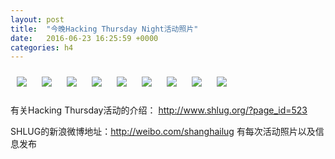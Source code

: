 ```yaml
---
layout: post
title:  "今晚Hacking Thursday Night活动照片"
date:   2016-06-23 16:25:59 +0000
categories: h4
---
```


[<img style='margin:10px;' src='/res2016/g623.h4/g623_1946_5500+08.1920p.jpg'>](/res2016/g623.h4/g623_1946_5500+08.JPG)
[<img style='margin:10px;' src='/res2016/g623.h4/g623_1947_1400+08.1920p.jpg'>](/res2016/g623.h4/g623_1947_1400+08.JPG)
[<img style='margin:10px;' src='/res2016/g623.h4/g623_1949_5100+08.1920p.jpg'>](/res2016/g623.h4/g623_1949_5100+08.JPG)
[<img style='margin:10px;' src='/res2016/g623.h4/g623_1954_1500+08.1920p.jpg'>](/res2016/g623.h4/g623_1954_1500+08.JPG)
[<img style='margin:10px;' src='/res2016/g623.h4/g623_1957_3700+08.1920p.jpg'>](/res2016/g623.h4/g623_1957_3700+08.JPG)
[<img style='margin:10px;' src='/res2016/g623.h4/g623_2023_0520+08.1920p.jpg'>](/res2016/g623.h4/g623_2023_0520+08.JPG)
[<img style='margin:10px;' src='/res2016/g623.h4/g623_2023_2707+08.1920p.jpg'>](/res2016/g623.h4/g623_2023_2707+08.JPG)
[<img style='margin:10px;' src='/res2016/g623.h4/g623_2048_4029+08.1920p.jpg'>](/res2016/g623.h4/g623_2048_4029+08.JPG)
[<img style='margin:10px;' src='/res2016/g623.h4/g623_2133_3662+08.1920p.jpg'>](/res2016/g623.h4/g623_2133_3662+08.JPG)

有关Hacking Thursday活动的介绍：
http://www.shlug.org/?page_id=523

SHLUG的新浪微博地址：http://weibo.com/shanghailug 有每次活动照片以及信息发布


